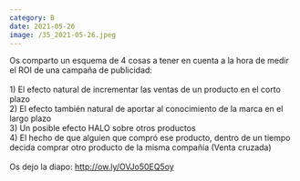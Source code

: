 ```yaml
--- 
category: B 
date: 2021-05-26 
image: /35_2021-05-26.jpeg 
--- 
```


Os comparto un esquema de 4 cosas a tener en cuenta a la hora de medir el ROI de una campaña de publicidad:<br><br>1) El efecto natural de incrementar las ventas de un producto en el corto plazo<br>2) El efecto también natural de aportar al conocimiento de la marca en el largo plazo<br>3) Un posible efecto HALO sobre otros productos<br>4) El hecho de que alguien que compró ese producto, dentro de un tiempo decida comprar otro producto de la misma compañía (Venta cruzada)<br><br>Os dejo la diapo:  http://ow.ly/OVJo50EQ5oy